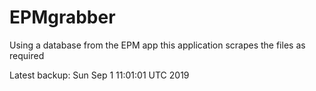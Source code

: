 # EPMgrabber
Using a database from the EPM app this application scrapes the files as required


Latest backup: Sun Sep 1 11:01:01 UTC 2019
